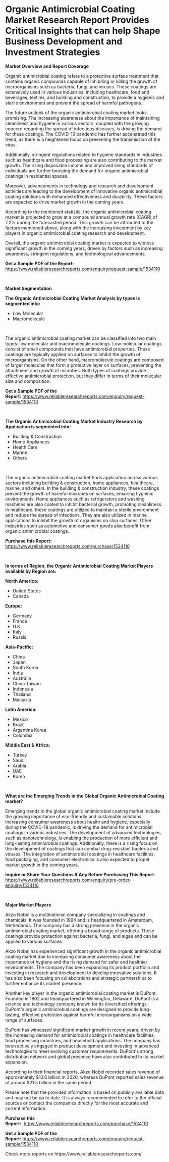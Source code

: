 <p><h1>Organic Antimicrobial Coating Market Research Report Provides Critical Insights that can help Shape Business Development and Investment Strategies</h1></p><p><strong>Market Overview and Report Coverage</strong></p>
<p><p>Organic antimicrobial coating refers to a protective surface treatment that contains organic compounds capable of inhibiting or killing the growth of microorganisms such as bacteria, fungi, and viruses. These coatings are extensively used in various industries, including healthcare, food and beverages, textiles, and building and construction, to provide a hygienic and sterile environment and prevent the spread of harmful pathogens.</p><p>The future outlook of the organic antimicrobial coating market looks promising. The increasing awareness about the importance of maintaining cleanliness and hygiene in various sectors, coupled with the growing concern regarding the spread of infectious diseases, is driving the demand for these coatings. The COVID-19 pandemic has further accelerated this trend, as there is a heightened focus on preventing the transmission of the virus.</p><p>Additionally, stringent regulations related to hygiene standards in industries such as healthcare and food processing are also contributing to the market growth. The rising disposable income and improved living standards of individuals are further boosting the demand for organic antimicrobial coatings in residential spaces.</p><p>Moreover, advancements in technology and research and development activities are leading to the development of innovative organic antimicrobial coating solutions with enhanced effectiveness and durability. These factors are expected to drive market growth in the coming years.</p><p>According to the mentioned statistic, the organic antimicrobial coating market is projected to grow at a compound annual growth rate (CAGR) of 7.2% during the forecasted period. This growth can be attributed to the factors mentioned above, along with the increasing investment by key players in organic antimicrobial coating research and development.</p><p>Overall, the organic antimicrobial coating market is expected to witness significant growth in the coming years, driven by factors such as increasing awareness, stringent regulations, and technological advancements.</p></p>
<p><strong>Get a Sample PDF of the Report:</strong> <a href="https://www.reliableresearchreports.com/enquiry/request-sample/1534110">https://www.reliableresearchreports.com/enquiry/request-sample/1534110</a></p>
<p>&nbsp;</p>
<p><strong>Market Segmentation</strong></p>
<p><strong>The Organic Antimicrobial Coating Market Analysis by types is segmented into:</strong></p>
<p><ul><li>Low Molecular</li><li>Macromolecule</li></ul></p>
<p>&nbsp;</p>
<p><p>The organic antimicrobial coating market can be classified into two main types: low molecular and macromolecule coatings. Low molecular coatings consist of small compounds that have antimicrobial properties. These coatings are typically applied on surfaces to inhibit the growth of microorganisms. On the other hand, macromolecule coatings are composed of larger molecules that form a protective layer on surfaces, preventing the attachment and growth of microbes. Both types of coatings provide effective antimicrobial protection, but they differ in terms of their molecular size and composition.</p></p>
<p><strong>Get a Sample PDF of the Report:</strong>&nbsp;<a href="https://www.reliableresearchreports.com/enquiry/request-sample/1534110">https://www.reliableresearchreports.com/enquiry/request-sample/1534110</a></p>
<p>&nbsp;</p>
<p><strong>The Organic Antimicrobial Coating Market Industry Research by Application is segmented into:</strong></p>
<p><ul><li>Building & Construction</li><li>Home Appliances</li><li>Health Care</li><li>Marine</li><li>Others</li></ul></p>
<p>&nbsp;</p>
<p><p>The organic antimicrobial coating market finds application across various sectors including building & construction, home appliances, healthcare, marine, and others. In the building & construction industry, these coatings prevent the growth of harmful microbes on surfaces, ensuring hygienic environments. Home appliances such as refrigerators and washing machines are also coated to inhibit bacterial growth, promoting cleanliness. In healthcare, these coatings are utilized to maintain a sterile environment and reduce the spread of infections. They are also utilized in marine applications to inhibit the growth of organisms on ship surfaces. Other industries such as automotive and consumer goods also benefit from organic antimicrobial coatings.</p></p>
<p><strong>Purchase this Report:</strong>&nbsp; <a href="https://www.reliableresearchreports.com/purchase/1534110">https://www.reliableresearchreports.com/purchase/1534110</a></p>
<p>&nbsp;</p>
<p><strong>In terms of Region, the Organic Antimicrobial Coating Market Players available by Region are:</strong></p>
<p>
    <p> <strong> North America: </strong>
        <ul>
            <li>United States</li>
            <li>Canada</li>
        </ul>
        </p> 
    <p> <strong> Europe: </strong>
        <ul>
            <li>Germany</li>
            <li>France</li>
            <li>U.K.</li>
            <li>Italy</li>
            <li>Russia</li>
        </ul>
        </p> 
    <p> <strong> Asia-Pacific: </strong>
        <ul>
            <li>China</li>
            <li>Japan</li>
            <li>South Korea</li>
            <li>India</li>
            <li>Australia</li>
            <li>China Taiwan</li>
            <li>Indonesia</li>
            <li>Thailand</li>
            <li>Malaysia</li>
        </ul>
        </p> 
    <p> <strong> Latin America: </strong>
        <ul>
            <li>Mexico</li>
            <li>Brazil</li>
            <li>Argentina Korea</li>
            <li>Colombia</li>
        </ul>
        </p> 
    <p> <strong> Middle East & Africa: </strong>
        <ul>
            <li>Turkey</li>
            <li>Saudi</li>
            <li>Arabia</li>
            <li>UAE</li>
            <li>Korea</li>
        </ul>
    </p>
    </p>
<p>&nbsp;</p>
<p><strong>What are the Emerging Trends in the Global Organic Antimicrobial Coating market?</strong></p>
<p><p>Emerging trends in the global organic antimicrobial coating market include the growing importance of eco-friendly and sustainable solutions. Increasing consumer awareness about health and hygiene, especially during the COVID-19 pandemic, is driving the demand for antimicrobial coatings in various industries. The development of advanced technologies, such as nanotechnology, is enabling the production of more efficient and long-lasting antimicrobial coatings. Additionally, there is a rising focus on the development of coatings that can combat drug-resistant bacteria and viruses. The integration of antimicrobial coatings in healthcare facilities, food packaging, and consumer electronics is also expected to propel market growth in the coming years.</p></p>
<p><strong>Inquire or Share Your Questions If Any Before Purchasing This Report</strong>- <a href="https://www.reliableresearchreports.com/enquiry/pre-order-enquiry/1534110">https://www.reliableresearchreports.com/enquiry/pre-order-enquiry/1534110</a></p>
<p>&nbsp;</p>
<p><strong>Major Market Players</strong></p>
<p><p>Akzo Nobel is a multinational company specializing in coatings and chemicals. It was founded in 1994 and is headquartered in Amsterdam, Netherlands. The company has a strong presence in the organic antimicrobial coating market, offering a broad range of products. These coatings provide protection against bacteria, fungi, and algae and can be applied to various surfaces.</p><p>Akzo Nobel has experienced significant growth in the organic antimicrobial coating market due to increasing consumer awareness about the importance of hygiene and the rising demand for safer and healthier environments. The company has been expanding its product portfolio and investing in research and development to develop innovative solutions. It has also been focusing on collaborations and strategic partnerships to further enhance its market presence.</p><p>Another key player in the organic antimicrobial coating market is DuPont. Founded in 1802 and headquartered in Wilmington, Delaware, DuPont is a science and technology company known for its diversified offerings. DuPont's organic antimicrobial coatings are designed to provide long-lasting, effective protection against harmful microorganisms on a wide range of surfaces.</p><p>DuPont has witnessed significant market growth in recent years, driven by the increasing demand for antimicrobial coatings in healthcare facilities, food processing industries, and household applications. The company has been actively engaged in product development and investing in advanced technologies to meet evolving customer requirements. DuPont's strong distribution network and global presence have also contributed to its market expansion.</p><p>According to their financial reports, Akzo Nobel recorded sales revenue of approximately $10.6 billion in 2020, whereas DuPont reported sales revenue of around $21.5 billion in the same period.</p><p>Please note that the provided information is based on publicly available data and may not be up to date. It is always recommended to refer to the official sources or contact the companies directly for the most accurate and current information.</p></p>
<p><strong>Purchase this Report:</strong>&nbsp;&nbsp;<a href="https://www.reliableresearchreports.com/purchase/1534110">https://www.reliableresearchreports.com/purchase/1534110</a></p>
<p></p>
<p><strong>Get a Sample PDF of the Report:</strong>&nbsp;<a href="https://www.reliableresearchreports.com/enquiry/request-sample/1534110">https://www.reliableresearchreports.com/enquiry/request-sample/1534110</a></p>
<p>Check more reports on https://www.reliableresearchreports.com/</p>